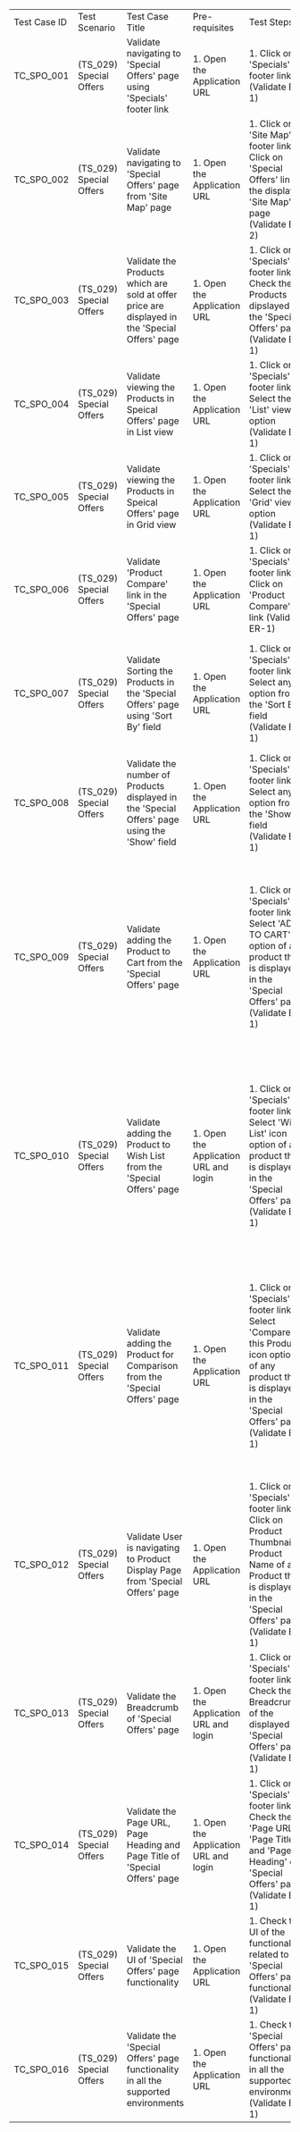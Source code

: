 | | | | | | | |
|-|-|-|-|-|-|-|
|Test Case ID|Test Scenario |Test Case Title|Pre-requisites|Test Steps|Test Data|Expected Result (ER)|
|TC_SPO_001|(TS_029) Special Offers|Validate navigating to 'Special Offers' page using 'Specials' footer link|1. Open the Application URL|1. Click on 'Specials' footer link (Validate ER-1) |Not Applicable|1. User should be taken to 'Special Offers' page|
|TC_SPO_002|(TS_029) Special Offers|Validate navigating to 'Special Offers' page from 'Site Map' page|1. Open the Application URL|1. Click on 'Site Map' footer link 2. Click on 'Special Offers' link in the displayed 'Site Map' page (Validate ER-2)|Not Applicable|1. User should be taken to 'Special Offers' page|
|TC_SPO_003|(TS_029) Special Offers|Validate the Products which are sold at offer price are displayed in the 'Special Offers' page|1. Open the Application URL|1. Click on 'Specials' footer link 2. Check the Products dipslayed in the 'Special Offers' page (Validate ER-1) |Not Applicable|1. Only the Products that  are sold at an offer price are displayed in the 'Special Offers' page|
|TC_SPO_004|(TS_029) Special Offers|Validate viewing the Products in Speical Offers' page in List view|1. Open the Application URL|1. Click on 'Specials' footer link 2. Select the 'List' view option (Validate ER-1)|Not Applicable|1. All the products in 'Special Offers' page are displayed in List view|
|TC_SPO_005|(TS_029) Special Offers|Validate viewing the Products in Speical Offers' page in Grid view|1. Open the Application URL|1. Click on 'Specials' footer link 2. Select the 'Grid'  view option (Validate ER-1)|Not Applicable|1. All the products in 'Special Offers' page are displayed in Grid view|
|TC_SPO_006|(TS_029) Special Offers|Validate 'Product Compare' link in the 'Special Offers' page|1. Open the Application URL|1. Click on 'Specials' footer link 2. Click on 'Product Compare' link (Validate ER-1)|Not Applicable|1. User should be taken to 'Product Comparision' page|
|TC_SPO_007|(TS_029) Special Offers|Validate Sorting the Products in the 'Special Offers' page using 'Sort By' field|1. Open the Application URL|1. Click on 'Specials' footer link 2. Select any option from the 'Sort By' field (Validate ER-1)|Not Applicable|1. All the products in the 'Special Offers' page  should be displayed as sorted according to the selected sorted option|
|TC_SPO_008|(TS_029) Special Offers|Validate the number of Products displayed in the 'Special Offers' page using the 'Show' field|1. Open the Application URL|1. Click on 'Specials' footer link 2. Select any option from the 'Show field (Validate ER-1)|Not Applicable|1. Only the number of Products that are selected in the 'Show' field should be displayed|
|TC_SPO_009|(TS_029) Special Offers|Validate adding the Product to Cart from the 'Special Offers' page|1. Open the Application URL|1. Click on 'Specials' footer link 2. Select 'ADD TO CART' option of any product that is displayed in the 'Special Offers' page (Validate ER-1)|Not Applicable|1. Success message with text - 'Success: You have added Product Name to your shopping cart!' should be displayed and the Product should be successfully added to the Shopping Cart |
|TC_SPO_010|(TS_029) Special Offers|Validate adding the Product to Wish List from the 'Special Offers' page|1. Open the Application URL and login|1. Click on 'Specials' footer link 2. Select 'Wish List' icon option of any product that is displayed in the 'Special Offers' page (Validate ER-1)|Not Applicable|1. Success message with text - 'Success: You have added Product Name to your wish list!' should be displayed and  the Product should be successfully added to the Wish List|
|TC_SPO_011|(TS_029) Special Offers|Validate adding the Product for Comparison from the 'Special Offers' page|1. Open the Application URL|1. Click on 'Specials' footer link 2. Select 'Compare this Product' icon option of any product that is displayed in the 'Special Offers' page (Validate ER-1)|Not Applicable|1. Success message with text - 'Success: You have added Product Name' to your product comparison!' should be displayed and the Product should be successfully added to the 'Product Comparison' page|
|TC_SPO_012|(TS_029) Special Offers|Validate User is navigating to Product Display Page from 'Special Offers' page|1. Open the Application URL|1. Click on 'Specials' footer link 2. Click on Product Thumbnail or Product Name of any Product that is displayed in the 'Special Offers' page (Validate ER-1)|Not Applicable|1. User should be taken to the 'Product Display Page' of the Product|
|TC_SPO_013|(TS_029) Special Offers|Validate the Breadcrumb of 'Special Offers' page|1. Open the Application URL and login |1. Click on 'Specials' footer link 2. Check the Breadcrumb of the displayed  'Special Offers' page (Validate ER-1)|Not Applicable|1. Breadcrumb should be displayed and properly working in the 'Special Offers' page. |
|TC_SPO_014|(TS_029) Special Offers|Validate the Page URL, Page Heading and Page Title of 'Special Offers' page|1. Open the Application URL and login |1. Click on 'Specials' footer link 2. Check the 'Page URL', 'Page Title' and 'Page Heading' of 'Special Offers' page (Validate ER-1)|Not Applicable|1. Correct Page URL, Page Heading and Page Title should be displayed in the 'Special Offers' page. |
|TC_SPO_015|(TS_029) Special Offers|Validate the UI of  'Special Offers' page functionality|1. Open the Application URL |1. Check the UI of the functionality related to 'Special Offers' page functionality  (Validate ER-1)|Not Applicable|1. Proper UI adhering to the UI checklist should be displayed for the 'Special Offers' page functionality|
|TC_SPO_016|(TS_029) Special Offers|Validate the 'Special Offers' page  functionality in all the supported environments|1. Open the Application URL |1. Check the 'Special Offers' page functionality in all the supported environments (Validate ER-1)|Not Applicable|1. 'Special Offers' page functionality should work correctly in all the supported environments|
